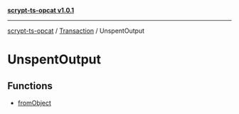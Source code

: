 [**scrypt-ts-opcat v1.0.1**](../../../../README.md)

***

[scrypt-ts-opcat](../../../../README.md) / [Transaction](../../README.md) / UnspentOutput

# UnspentOutput

## Functions

- [fromObject](functions/fromObject.md)
